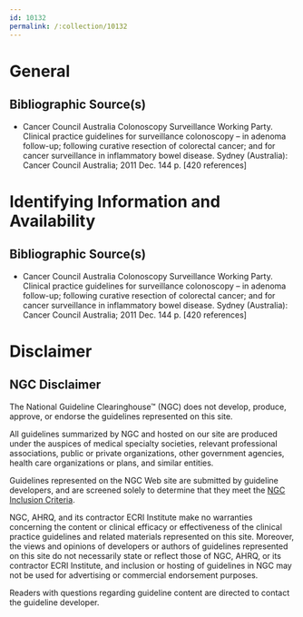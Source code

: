 ```yaml
---
id: 10132
permalink: /:collection/10132
---
```


# General

## Bibliographic Source(s)

- Cancer Council Australia Colonoscopy Surveillance Working Party. Clinical practice guidelines for surveillance colonoscopy – in adenoma follow-up; following curative resection of colorectal cancer; and for cancer surveillance in inflammatory bowel disease. Sydney (Australia): Cancer Council Australia; 2011 Dec. 144 p. [420 references]

# Identifying Information and Availability

## Bibliographic Source(s)

- Cancer Council Australia Colonoscopy Surveillance Working Party. Clinical practice guidelines for surveillance colonoscopy – in adenoma follow-up; following curative resection of colorectal cancer; and for cancer surveillance in inflammatory bowel disease. Sydney (Australia): Cancer Council Australia; 2011 Dec. 144 p. [420 references]

# Disclaimer

## NGC Disclaimer

The National Guideline Clearinghouse™ (NGC) does not develop, produce, approve, or endorse the guidelines represented on this site.

All guidelines summarized by NGC and hosted on our site are produced under the auspices of medical specialty societies, relevant professional associations, public or private organizations, other government agencies, health care organizations or plans, and similar entities.

Guidelines represented on the NGC Web site are submitted by guideline developers, and are screened solely to determine that they meet the [NGC Inclusion Criteria](/help-and-about/summaries/inclusion-criteria).

NGC, AHRQ, and its contractor ECRI Institute make no warranties concerning the content or clinical efficacy or effectiveness of the clinical practice guidelines and related materials represented on this site. Moreover, the views and opinions of developers or authors of guidelines represented on this site do not necessarily state or reflect those of NGC, AHRQ, or its contractor ECRI Institute, and inclusion or hosting of guidelines in NGC may not be used for advertising or commercial endorsement purposes.

Readers with questions regarding guideline content are directed to contact the guideline developer.

